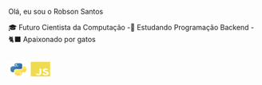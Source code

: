   Olá, eu sou o Robson Santos

🎓 Futuro Cientista da Computação
-📝 Estudando Programação Backend
-🐈‍⬛ Apaixonado por gatos

<div>
  
</div>

<div style="display: inline_block"><br>
  <img align="center" alt="Rafa-Python" height="30" width="40" src="https://raw.githubusercontent.com/devicons/devicon/master/icons/python/python-original.svg">
  <img align="center" alt="Rafa-Js" height="30" width="40" src="https://raw.githubusercontent.com/devicons/devicon/master/icons/javascript/javascript-plain.svg">
</div>
